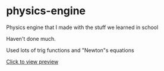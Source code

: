 # physics-engine
Physics engine that I made with the stuff we learned in school

Haven't done much.

Used lots of trig functions and "Newton"s equations

[Click to view preview](https://oguzhanumutlu.github.io/physics-engine/legacy)